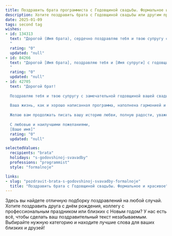 ```yaml
---
title: Поздравить брата программиста с Годовщиной свадьбы. Формальное и красивое
description: Хотите поздравить брата с Годовщиной свадьбы или другим праздником? Наш ИИ создаст незабываемое поздравление, а вы обязательно выделитесь среди других.  
date: 2025-01-09
tags: second tag
wishes:
- id: 134313
  text: "Дорогой (Имя брата), сердечно поздравляю тебя и твою супругу с годовщиной свадьбы! Желаю вам  многих лет совместного счастья, взаимопонимания и любви, которые будут ярче и стабильнее любого кода, который ты пишешь. Пусть ваш семейный союз будет таким же надежным и эффективным, как лучшие алгоритмы, а каждый прожитый вместе день наполнен радостью и теплом.  Счастья вам!
  "
  rating: "0"
  updated: "null"
- id: 84266
  text: "Дорогой [Имя брата], поздравляю тебя и [Имя супруги] с годовщиной свадьбы! Желаю вам сохранить теплоту ваших чувств, взаимопонимание и, конечно же, семейного благополучия на долгие годы. Пусть ваша жизнь будет наполнена радостью, любовью и успехами.  Пусть ваши отношения остаются такими же крепкими и надежными, как отлаженный код вашей программы. Счастья вам!
  "
  rating: "0"
  updated: "null"
- id: 42705
  text: "Дорогой брат!
  
  Поздравляю тебя и твою супругу с замечательной годовщиной вашей свадьбы! Этот день символизирует не только любовь и верность, но и сотрудничество двух неповторимых личностей, которые вместе создают прекрасный код своей семьи.
  
  Ваша жизнь, как и хорошо написанная программа, наполнена гармонией и умением преодолевать любые ошибки. С каждым годом ваша связь становится только крепче, а благодаря взаимопониманию и поддержке вы достигли многого.
  
  Желаю вам продолжать писать вашу историю любви, полную радости, уважения и, конечно же, битов счастья. Пусть ваши сердца всегда бьются в унисон, а совместные приключения приносят только положительные эмоции и новые достижения.
  
  С любовью и наилучшими пожеланиями,
  [Ваше имя]"
  rating: "0"
  updated: "null"

selectedValues:
  recipients: "brata"
  holidays: "s-godovshinoj-svavadby"
  professions: "programmist"
  style: "formalnoje"

links:
- slug: "pozdravit-brata-s-godovshinoj-svavadby-formalnoje"
  title: "Поздравить брата с Годовщиной свадьбы. Формальное и красивое"
---
```


Здесь вы найдете отличную подборку поздравлений на любой случай.
Хотите поздравить друга с днём рождения, коллегу с профессиональным праздником или близких с Новым годом? У нас есть всё, чтобы сделать ваш поздравительный текст незабываемым. Выбирайте нужную категорию и находите лучшие слова для ваших близких и друзей!
